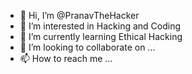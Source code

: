 - 👋 Hi, I’m @PranavTheHacker
- 👀 I’m interested in Hacking and Coding
- 🌱 I’m currently learning Ethical Hacking
- 💞️ I’m looking to collaborate on ...
- 📫 How to reach me ...

<!---
PranavTheHacker/PranavTheHacker is a ✨ special ✨ repository because its `README.md` (this file) appears on your GitHub profile.
You can click the Preview link to take a look at your changes.
--->
